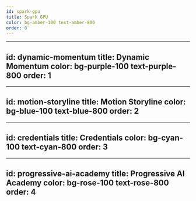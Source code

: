 ```yaml
---
id: spark-gpu
title: Spark GPU
color: bg-amber-100 text-amber-800
order: 0
---
```


---
id: dynamic-momentum
title: Dynamic Momentum
color: bg-purple-100 text-purple-800
order: 1
---

---
id: motion-storyline
title: Motion Storyline
color: bg-blue-100 text-blue-800
order: 2
---

---
id: credentials
title: Credentials
color: bg-cyan-100 text-cyan-800
order: 3
---

---
id: progressive-ai-academy
title: Progressive AI Academy
color: bg-rose-100 text-rose-800
order: 4
---